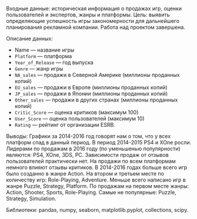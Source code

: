 Входные данные: историческая информация о продажах игр, оценки пользователей и экспертов, жанры и платформы. 
Цель: выявить определяющие успешность игры закономерности для дальнейшего планирования рекламной компании. Работа над проектом завершена.

Описание данных: 
* Name — название игры
* `Platform` — платформа
* `Year_of_Release` — год выпуска
* `Genre` — жанр игры
* `NA_sales` — продажи в Северной Америке (миллионы проданных копий)
* `EU_sales` — продажи в Европе (миллионы проданных копий)
* `JP_sales` — продажи в Японии (миллионы проданных копий)
* `Other_sales` — продажи в других странах (миллионы проданных копий)
* `Critic_Score` — оценка критиков (максимум 100)
* `User_Score` — оценка пользователей (максимум 10)
* `Rating` — рейтинг от организации ESRB. 

Выводы: Графики за 2014-2016 год говорят нам о том, что у всех платформ спад в данный период. В период 2014-2015 PS4 и XOne росли. Лидерами по продажам в 2016 году (по уменьшенью популярности) являются: PS4, XOne, 3DS, PC.
Зависимости продаж от отзывов пользователей практически нет. На продажи по всем платформам немного влияют отзывы критиков.
В 2014-2016 годах больше всего игр было созданно в жанре Action. На втором и третьем месте по количеству игр: Role-Playing, Adventure. Меньше всего написано игр в жанре Puzzle, Strategy, Platform. 
По продажам на первом месте жанры: Action, Shooter, Sports, Role-Playing. 
Самые не популярные: Puzzle, Strategy, Simulation.

Библиотеки: pandas, numpy, seaborn, matplotlib.pyplot, collections, scipy.
